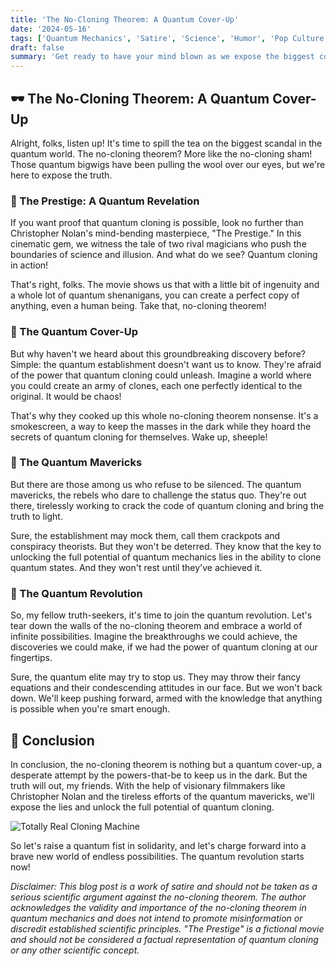 ```yaml
---
title: 'The No-Cloning Theorem: A Quantum Cover-Up'
date: '2024-05-16'
tags: ['Quantum Mechanics', 'Satire', 'Science', 'Humor', 'Pop Culture', 'Movies']
draft: false
summary: 'Get ready to have your mind blown as we expose the biggest cover-up in quantum history. The no-cloning theorem? More like the no-cloning sham! Join us on a wild ride as we unravel the quantum conspiracies that have been hiding in plain sight.'
---
```


## 🕶️ The No-Cloning Theorem: A Quantum Cover-Up

Alright, folks, listen up! It's time to spill the tea on the biggest scandal in the quantum world. The no-cloning theorem? More like the no-cloning sham! Those quantum bigwigs have been pulling the wool over our eyes, but we're here to expose the truth.

### 🎥 The Prestige: A Quantum Revelation

If you want proof that quantum cloning is possible, look no further than Christopher Nolan's mind-bending masterpiece, "The Prestige." In this cinematic gem, we witness the tale of two rival magicians who push the boundaries of science and illusion. And what do we see? Quantum cloning in action!

That's right, folks. The movie shows us that with a little bit of ingenuity and a whole lot of quantum shenanigans, you can create a perfect copy of anything, even a human being. Take that, no-cloning theorem!

### 🤫 The Quantum Cover-Up

But why haven't we heard about this groundbreaking discovery before? Simple: the quantum establishment doesn't want us to know. They're afraid of the power that quantum cloning could unleash. Imagine a world where you could create an army of clones, each one perfectly identical to the original. It would be chaos!

That's why they cooked up this whole no-cloning theorem nonsense. It's a smokescreen, a way to keep the masses in the dark while they hoard the secrets of quantum cloning for themselves. Wake up, sheeple!

### 🧪 The Quantum Mavericks

But there are those among us who refuse to be silenced. The quantum mavericks, the rebels who dare to challenge the status quo. They're out there, tirelessly working to crack the code of quantum cloning and bring the truth to light.

Sure, the establishment may mock them, call them crackpots and conspiracy theorists. But they won't be deterred. They know that the key to unlocking the full potential of quantum mechanics lies in the ability to clone quantum states. And they won't rest until they've achieved it.

### 🌌 The Quantum Revolution

So, my fellow truth-seekers, it's time to join the quantum revolution. Let's tear down the walls of the no-cloning theorem and embrace a world of infinite possibilities. Imagine the breakthroughs we could achieve, the discoveries we could make, if we had the power of quantum cloning at our fingertips.

Sure, the quantum elite may try to stop us. They may throw their fancy equations and their condescending attitudes in our face. But we won't back down. We'll keep pushing forward, armed with the knowledge that anything is possible when you're smart enough.

## 🎤 Conclusion

In conclusion, the no-cloning theorem is nothing but a quantum cover-up, a desperate attempt by the powers-that-be to keep us in the dark. But the truth will out, my friends. With the help of visionary filmmakers like Christopher Nolan and the tireless efforts of the quantum mavericks, we'll expose the lies and unlock the full potential of quantum cloning.

![Totally Real Cloning Machine](https://www.rics-notebook.com/teleport.webp)

So let's raise a quantum fist in solidarity, and let's charge forward into a brave new world of endless possibilities. The quantum revolution starts now!

_Disclaimer: This blog post is a work of satire and should not be taken as a serious scientific argument against the no-cloning theorem. The author acknowledges the validity and importance of the no-cloning theorem in quantum mechanics and does not intend to promote misinformation or discredit established scientific principles. "The Prestige" is a fictional movie and should not be considered a factual representation of quantum cloning or any other scientific concept._
